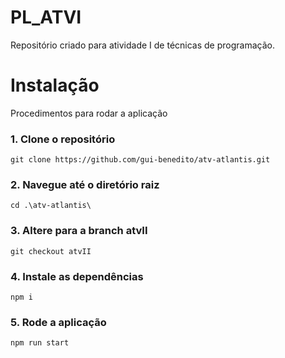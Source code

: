 # PL_ATVI
Repositório criado para atividade I de técnicas de programação.

<h1> Instalação </h1>
  Procedimentos para rodar a aplicação

<h3>1. Clone o repositório</h3>

    git clone https://github.com/gui-benedito/atv-atlantis.git

<h3>2. Navegue até o diretório raiz </h3>

    cd .\atv-atlantis\

<h3>3. Altere para a branch atvII</h3>

    git checkout atvII

<h3>4. Instale as dependências </h3>

    npm i

<h3>5. Rode a aplicação </h3>
    
    npm run start